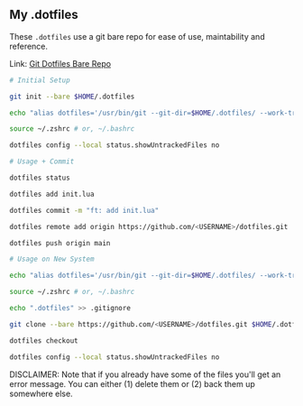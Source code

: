 ## My .dotfiles

These `.dotfiles` use a git bare repo for ease of use, maintability and reference.

Link: [Git Dotfiles Bare Repo](https://www.atlassian.com/git/tutorials/dotfiles)

```bash
# Initial Setup

git init --bare $HOME/.dotfiles

echo "alias dotfiles='/usr/bin/git --git-dir=$HOME/.dotfiles/ --work-tree=$HOME'" >> $HOME/.zshrc # or .bashrc

source ~/.zshrc # or, ~/.bashrc

dotfiles config --local status.showUntrackedFiles no
```
```bash
# Usage + Commit

dotfiles status

dotfiles add init.lua

dotfiles commit -m "ft: add init.lua"

dotfiles remote add origin https://github.com/<USERNAME>/dotfiles.git

dotfiles push origin main
```

```bash
# Usage on New System

echo "alias dotfiles='/usr/bin/git --git-dir=$HOME/.dotfiles/ --work-tree=$HOME'" >> $HOME/.zshrc # or .bashrc

source ~/.zshrc # or, ~/.bashrc

echo ".dotfiles" >> .gitignore

git clone --bare https://github.com/<USERNAME>/dotfiles.git $HOME/.dotfiles

dotfiles checkout

dotfiles config --local status.showUntrackedFiles no
```
DISCLAIMER: Note that if you already have some of the files you'll get an error message. You can either (1) delete them or (2) back them up somewhere else.

